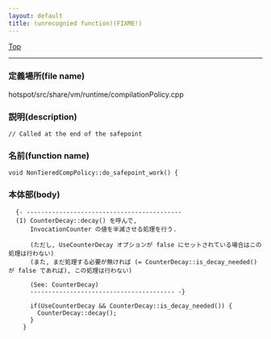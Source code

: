 ```yaml
---
layout: default
title: (unrecognied function)(FIXME!)
---
```

[Top](../index.html)

--- 
### 定義場所(file name)
hotspot/src/share/vm/runtime/compilationPolicy.cpp
### 説明(description)

```
// Called at the end of the safepoint
```

### 名前(function name)
```
void NonTieredCompPolicy::do_safepoint_work() {
```

### 本体部(body)
```
  {- -------------------------------------------
  (1) CounterDecay::decay() を呼んで, 
      InvocationCounter の値を半減させる処理を行う.
  
      (ただし, UseCounterDecay オプションが false にセットされている場合はこの処理は行わない)
      (また, まだ処理する必要が無ければ (= CounterDecay::is_decay_needed() が false であれば), この処理は行わない)
    
      (See: CounterDecay)
      ---------------------------------------- -}

	  if(UseCounterDecay && CounterDecay::is_decay_needed()) {
	    CounterDecay::decay();
	  }
	}
	
```


